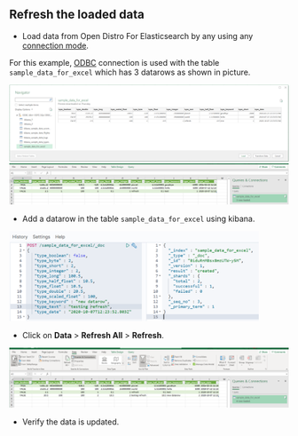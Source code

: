 ## Refresh the loaded data 

* Load data from Open Distro For Elasticsearch by any using any [connection mode](excel_connection.md).

For this example, [ODBC](odbc_data_source_connection.md) connection is used with the table `sample_data_for_excel` which has 3 datarows as shown in picture.

<img src="img/refresh_data_preview.png">

<img src="img/refresh_load_data.png">

* Add a datarow in the table `sample_data_for_excel` using kibana.

<img src="img/refresh_add_datarow.png" width=450>

* Click on **Data** > **Refresh All** > **Refresh**.

<img src="img/refresh_updated_data.png">

* Verify the data is updated.